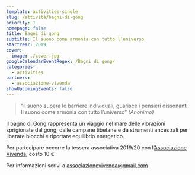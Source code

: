 ```yaml
---
template: activities-single
slug: /attività/bagni-di-gong
priority: 1
homepage: false
title: Bagni di gong
subtitle: Il suono come armonia con tutto l’universo
startYear: 2019
cover:
  image: ./cover.jpg
googleCalendarEventRegex: /Bagni di gong/
categories:
  - activities
partners:
  - associazione-vivenda
showUpcomingEvents: false
---
```


> “il suono supera le barriere individuali, guarisce i pensieri dissonanti. Il suono come armonia con tutto l’universo”
> _(Anonimo)_

<EntryInfo variant="frequency" label="Quando" value="il 29 novembre e il 24 gennaio alle 20:45"/>
<EntryInfo variant="target" value="tutti coloro che intendono vivere un’esperienza sonora per liberare blocchi emozionali."/>
<EntryInfo variant="participants" value="minimo 10"/>
<EntryInfo variant="price" value="15 € ad incontro (oltre tessera associativa)"/>
<EntryInfo variant="teacher" value="Massimiliano Ielmini- docente di tecniche di meditazione e operatore di riequilibrio energetico e fisico." bottom="6"/>

<Col initial narrow>

Il bagno di Gong rappresenta un viaggio nel mare delle vibrazioni sprigionate dal gong, dalle campane tibetane e da strumenti ancestrali per liberare blocchi e riportare equilibrio energetico.

</Col>
<Footnote top={2}>

Per partecipare occorre la tessera associativa 2019/20 con l’[Associazione Vivenda](/partners/associazione-vivenda/), costo 10 €

</Footnote>

<BtnLink href="mailto:associazionevivenda@gmail.com">Per informazioni scrivi a associazionevivenda@gmail.com</BtnLink>
